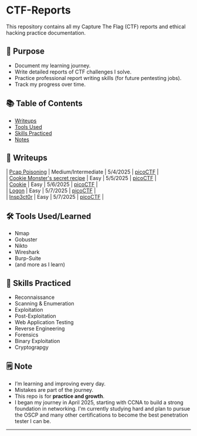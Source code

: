 # CTF-Reports

This repository contains all my Capture The Flag (CTF) reports and ethical hacking practice documentation.

## 🧠 Purpose

- Document my learning journey.
- Write detailed reports of CTF challenges I solve.
- Practice professional report writing skills (for future pentesting jobs).
- Track my progress over time.

## 📚 Table of Contents

- [Writeups](#writeups)
- [Tools Used](#tools-used)
- [Skills Practiced](#skills-practiced)
- [Notes](#notes)

## 📝 Writeups

| [Pcap Poisoning](writeups/pcap_poisoning.md) | Medium/Intermediate | 5/4/2025 | [picoCTF](https://www.picoctf.org/) |<br>
| [Cookie Monster's secret recipe](writeups/cookie_monster.md) | Easy | 5/5/2025 | [picoCTF](https://www.picoctf.org/) |<br>
| [Cookie](writeups/cookie.md) | Easy | 5/6/2025 | [picoCTF](https://www.picoctf.org/) |<br>
| [Logon](writeups/logon.md) | Easy | 5/7/2025 | [picoCTF](https://www.picoctf.org/) |<br>
| [Insp3ct0r](writeups/Inspe3ct0r.md) | Easy | 5/7/2025 | [picoCTF](https://www.picoctf.org/) |<br>




## 🛠 Tools Used/Learned

- Nmap
- Gobuster
- Nikto
- Wireshark
- Burp-Suite
- (and more as I learn)

## 🧩 Skills Practiced

- Reconnaissance
- Scanning & Enumeration
- Exploitation
- Post-Exploitation
- Web Application Testing
- Reverse Engineering
- Forensics
- Binary Exploitation
- Cryptograpgy

## 🗒️ Note

- I’m learning and improving every day.
- Mistakes are part of the journey. 
- This repo is for **practice and growth**.
- I began my journey in April 2025, starting with CCNA to build a strong foundation in networking. I'm currently studying hard and plan to pursue the OSCP and many other certifications to become the best penetration tester I can be.
---
